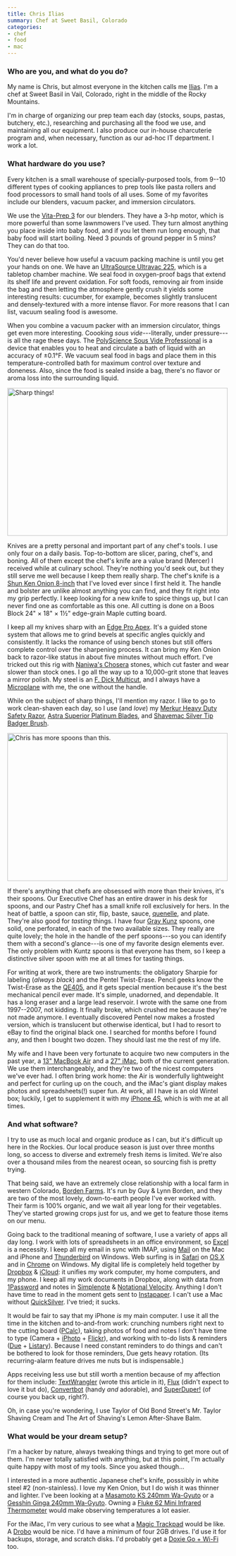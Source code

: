 ```yaml
---
title: Chris Ilias
summary: Chef at Sweet Basil, Colorado
categories:
- chef
- food
- mac
---
```


### Who are you, and what do you do?

My name is Chris, but almost everyone in the kitchen calls me [Ilias](https://twitter.com/#!/menchgelof "Chris' Twitter account."). I'm a chef at Sweet Basil in Vail, Colorado, right in the middle of the Rocky Mountains.

I'm in charge of organizing our prep team each day (stocks, soups, pastas, butchery, etc.), researching and purchasing all the food we use, and maintaining all our equipment. I also produce our in-house charcuterie program and, when necessary, function as our ad-hoc IT department. I work a lot.

### What hardware do you use?

Every kitchen is a small warehouse of specially-purposed tools, from 9--10 different types of cooking appliances to prep tools like pasta rollers and food processors to small hand tools of all uses. Some of my favorites include our blenders, vacuum packer, and immersion circulators.

We use the [Vita-Prep 3][vita-prep] for our blenders. They have a 3-hp motor, which is more powerful than some lawnmowers I've used. They turn almost anything you place inside into baby food, and if you let them run long enough, that baby food will start boiling. Need 3 pounds of ground pepper in 5 mins? They can do that too.

You'd never believe how useful a vacuum packing machine is until you get your hands on one. We have an [UltraSource Ultravac 225][ultravac-225], which is a tabletop chamber machine. We seal food in oxygen-proof bags that extend its shelf life and prevent oxidation. For soft foods, removing air from inside the bag and then letting the atmosphere gently crush it yields some interesting results: cucumber, for example, becomes slightly translucent and densely-textured with a more intense flavor. For more reasons that I can list, vacuum sealing food is awesome.

When you combine a vacuum packer with an immersion circulator, things get even more interesting. Coooking *sous vide*---literally, under pressure---is all the rage these days. The [PolyScience Sous Vide Professional][sous-vide-professional] is a device that enables you to heat and circulate a bath of liquid with an accuracy of ±0.1°F. We vacuum seal food in bags and place them in this temperature-controlled bath for maximum control over texture and doneness. Also, since the food is sealed inside a bag, there's no flavor or aroma loss into the surrounding liquid.

<img src="/images/interviews/chris.ilias/knives.jpg" width="500" height="335" alt="Sharp things!" class="detail">

Knives are a pretty personal and important part of any chef's tools. I use only four on a daily basis. Top-to-bottom are slicer, paring, chef's, and boning. All of them except the chef's knife are a value brand (Mercer) I received while at culinary school. They're nothing you'd seek out, but they still serve me well because I keep them really sharp. The chef's knife is a [Shun Ken Onion 8-inch][ken-onion-chef-8-inch] that I've loved ever since I first held it. The handle and bolster are unlike almost anything you can find, and they fit right into my grip perfectly. I keep looking for a new knife to spice things up, but I can never find one as comfortable as this one. All cutting is done on a Boos Block 24" × 18" × 1½" edge-grain Maple cutting board.

I keep all my knives sharp with an [Edge Pro Apex][apex-model-edge-pro-system]. It's a guided stone system that allows me to grind bevels at specific angles quickly and consistently. It lacks the romance of using bench stones but still offers complete control over the sharpening process. It can bring my Ken Onion back to razor-like status in about five minutes without much effort. I've tricked out this rig with [Naniwa's Chosera][chosera] stones, which cut faster and wear slower than stock ones. I go all the way up to a 10,000-grit stone that leaves a mirror polish. My steel is an [F. Dick Multicut][f-dick-multicut], and I always have a [Microplane][40001-zester] with me, the one without the handle.

While on the subject of sharp things, I'll mention my razor. I like to go to work clean-shaven each day, so I use (and *love*) my [Merkur Heavy Duty Safety Razor][merkur-34c], [Astra Superior Platinum Blades][superior-platinum-double-edge], and [Shavemac Silver Tip Badger Brush][number-25-21mm-silver-tip-badger].

<img src="/images/interviews/chris.ilias/spoons.jpg" width="500" height="335" alt="Chris has more spoons than this." class="detail">

If there's anything that chefs are obsessed with more than their knives, it's their spoons. Our Executive Chef has an entire drawer in his desk for spoons, and our Pastry Chef has a small knife roll exclusively for hers. In the heat of battle, a spoon can stir, flip, baste, sauce, [quenelle](https://en.wikipedia.org/wiki/Quenelle "The Wikipedia entry for Quenelle."), and plate. They're also good for *tasting* things. I have four [Gray Kunz][gray-kunz-spoon] spoons, one solid, one perforated, in each of the two available sizes. They really are quite lovely; the hole in the handle of the perf spoons---so you can identify them with a second's glance---is one of my favorite design elements ever. The only problem with Kuntz spoons is that everyone has them, so I keep a distinctive silver spoon with me at all times for tasting things.

For writing at work, there are two instruments: the obligatory Sharpie for labeling (*always black*) and the Pentel Twist-Erase. Pencil geeks know the Twist-Erase as the [QE405][], and it gets special mention because it's the best mechanical pencil ever made. It's simple, unadorned, and dependable. It has a long eraser and a large lead reservoir. I wrote with the same one from 1997--2007, not kidding. It finally broke, which crushed me because they're not made anymore. I eventually discovered Pentel now makes a frosted version, which is translucent but otherwise identical, but I had to resort to eBay to find the original black one. I searched for months before I found any, and then I bought two dozen. They should last me the rest of my life.

My wife and I have been very fortunate to acquire two new computers in the past year, a [13" MacBook Air][macbook-air] and a [27" iMac][imac], both of the current generation. We use them interchangeably, and they're two of the nicest computers we've ever had. I often bring work home: the Air is wonderfully lightweight and perfect for curling up on the couch, and the iMac's giant display makes photos and spreadsheets(!) super fun. At work, all I have is an old Wintel box; luckily, I get to supplement it with my [iPhone 4S][iphone-4s], which is with me at all times.

### And what software?

I try to use as much local and organic produce as I can, but it's difficult up here in the Rockies. Our local produce season is just over three months long, so access to diverse and extremely fresh items is limited. We're also over a thousand miles from the nearest ocean, so sourcing fish is pretty trying.

That being said, we have an extremely close relationship with a local farm in western Colorado, [Borden Farms](http://www.bordenfarms.com/ "A farm in Colorado."). It's run by Guy & Lynn Borden, and they are two of the most lovely, down-to-earth people I've ever worked with. Their farm is 100% organic, and we wait all year long for their vegetables. They've started growing crops just for us, and we get to feature those items on our menu.

Going back to the traditional meaning of software, I use a variety of apps all day long. I work with lots of spreadsheets in an office environment, so [Excel][] is a necessity. I keep all my email in sync with IMAP, using [Mail][] on the Mac and iPhone and [Thunderbird][] on Windows. Web surfing is in [Safari][] on [OS X][macos] and in [Chrome][] on Windows. My digital life is completely held together by [Dropbox][] & [iCloud][]: it unifies my work computer, my home computers, and my phone. I keep all my work documents in Dropbox, along with data from [1Password][] and notes in [Simplenote][simplenote-ios] & [Notational Velocity][notational-velocity]. Anything I don't have time to read in the moment gets sent to [Instapaper][]. I can't use a Mac without [QuickSilver][]. I've tried; it sucks.

It would be fair to say that my iPhone *is* my main computer. I use it all the time in the kitchen and to-and-from work: crunching numbers right next to the cutting board ([PCalc][pcalc-ios]), taking photos of food and notes I don't have time to type (Camera + [iPhoto][] + [Flickr][]), and working with to-do lists & reminders ([Due][due-ios] + [Listary][listary-ios]). Because I need constant reminders to do things and can't be bothered to look for those reminders, Due gets heavy rotation. (Its recurring-alarm feature drives me nuts but is indispensable.)

Apps receiving less use but still worth a mention because of my affection for them include: [TextWrangler][] (wrote this article in it), [Flux][f.lux] (didn't expect to love it but do), [Convertbot][convertbot-ios] (handy *and* adorable), and [SuperDuper!][superduper] (of course you back up, right?).

Oh, in case you're wondering, I use Taylor of Old Bond Street's Mr. Taylor Shaving Cream and The Art of Shaving's Lemon After-Shave Balm.

### What would be your dream setup?

I'm a hacker by nature, always tweaking things and trying to get more out of them. I'm never totally satisfied with anything, but at this point, I'm actually quite happy with most of my tools. Since you asked though...

I interested in a more authentic Japanese chef's knife, posssibly in white steel #2 (non-stainless). I love my Ken Onion, but I do wish it was thinner and lighter. I've been looking at a [Masamoto KS 240mm Wa-Gyuto][ks-wa-gyuto] or a [Gesshin Ginga 240mm Wa-Gyuto][gesshin-ginga-wa-gyuto]. Owning a [Fluke 62 Mini Infrared Thermometer][62-mini-infrared] would make observing temperatures a lot easier.

For the iMac, I'm very curious to see what a [Magic Trackpad][magic-trackpad] would be like. A [Drobo][] would be nice. I'd have a minimum of four 2GB drives. I'd use it for backups, storage, and scratch disks. I'd probably get a [Doxie Go + Wi-Fi][go-plus-wifi] too.

[40001-zester]: https://us.microplane.com/kitchen_en_us/40001zester.aspx/ "A zester."
[62-mini-infrared]: http://en-us.fluke.com/products/thermometers/fluke-62-mini-thermometer.html "A thermometer gun."
[apex-model-edge-pro-system]: http://www.edgeproinc.com/Apex-Model-Edge-Pro-System-c3/ "A knife sharpening system."
[chosera]: http://toolsforworkingwood.com/store/item/MS-CHOSERA.XX "A Japanese waterstone for sharpening knives."
[drobo]: http://en.wikipedia.org/wiki/Drobo#Overview "A hardware-based backup system."
[f-dick-multicut]: http://www.madcowcutlery.com/store/pc/F-Dick-Multicut-11-Flat-Sharpening-Steel-44p2228.htm "A sharpening steel."
[gesshin-ginga-wa-gyuto]: https://www.japaneseknifeimports.com/gesshin-ginga-240mm-white-2-wa-gyuto.html "A knife."
[go-plus-wifi]: http://www.getdoxie.com/product/doxie-go-wifi/index.html "A wireless scanner bundle."
[gray-kunz-spoon]: http://graykunz.net/kunz-food/gray-kunz-spoon/ "A spoon."
[imac]: https://www.apple.com/imac/ "An all-in-one computer."
[iphone-4s]: https://en.wikipedia.org/wiki/IPhone_4S "A smartphone."
[ken-onion-chef-8-inch]: https://www.amazon.com/Ken-Onion-6-Inch-Chefs-Knife/dp/B000PVE6G8 "A knife."
[ks-wa-gyuto]: http://www.japanesechefsknife.com/KSSeriesHonKasumiGyokuhakukou.html#KS%20Wa%20Gyuto "A knife."
[macbook-air]: https://www.apple.com/macbook-air/ "A very thin laptop."
[magic-trackpad]: https://www.apple.com/magictrackpad/ "A trackpad for desktop machines."
[merkur-34c]: https://www.westcoastshaving.com/Merkur-34C-Heavy-Duty-Safety-Razor_p_31.html "A double edge safety razor."
[number-25-21mm-silver-tip-badger]: https://www.westcoastshaving.com/Shavemac-25-21mm-Silver-Tip-Badger-Shaving-Brush_p_204.html "A shaving brush."
[qe405]: https://www.perturb.org/content/pentel-qe405.html "A mechanical pencil."
[sous-vide-professional]: https://www.cuisinetechnology.com/sousvide.php "A device for the sous vide method of cooking."
[superior-platinum-double-edge]: https://www.westcoastshaving.com/Astra-Superior-Platinum-Double-Edge-Razor-Blades_p_142.html "Razor blades."
[ultravac-225]: http://www.kochequipment.com/tsc/tsc_003.htm "A vacuum packaging machine."
[vita-prep]: https://www.vitamix.com/Commercial/Products/Food-Preparation/VitaPrep-3 "A blender."
[1password]: https://1password.com "Password management software for Mac OS X."
[chrome]: https://www.google.com/intl/en/chrome/browser/ "A WebKit-based browser, where each tab runs in its own thread."
[convertbot-ios]: https://itunes.apple.com/us/app/id308928075 "A unit conversion app for the iPhone."
[dropbox]: https://www.dropbox.com/ "Online syncing and storage."
[due-ios]: http://www.dueapp.com/ "A to-do app."
[excel]: https://products.office.com/en-us/excel "A spreadsheet application."
[f.lux]: https://justgetflux.com/ "A tool to make the colour of your screen adapt to the current time of day."
[flickr]: https://www.flickr.com/ "A photo sharing website."
[icloud]: https://www.apple.com/icloud/ "A cloud service."
[instapaper]: https://www.instapaper.com/ "A web tool for saving pages to read later."
[iphoto]: https://en.wikipedia.org/wiki/IPhoto "Photo management software for the Mac."
[listary-ios]: http://listaryapp.com/ "A list app that supports Simplenote."
[macos]: https://en.wikipedia.org/wiki/MacOS "An operating system for Mac hardware."
[mail]: https://en.wikipedia.org/wiki/Mail_(application) "The default Mac OS X mail client."
[notational-velocity]: http://notational.net/ "A clever note-taking app for the Mac."
[pcalc-ios]: http://pcalc.com/iphone/ "A scientific calculator for the iPhone."
[quicksilver]: https://qsapp.com/ "A data manipulator and launcher for the Mac."
[safari]: https://www.apple.com/safari/ "A fast web browser."
[simplenote-ios]: https://itunes.apple.com/us/app/simplenote/id289429962 "A note app with cloud syncing."
[superduper]: http://shirt-pocket.com/SuperDuper/SuperDuperDescription.html "An excellent Mac backup/cloning application."
[textwrangler]: http://www.barebones.com/products/textwrangler/ "A free, powerful text editor for the Mac."
[thunderbird]: https://www.mozilla.org/en-US/thunderbird/ "An open-source cross-platform mail client."
